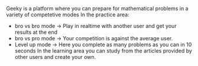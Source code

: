Geeky is a platform where you can prepare for mathematical problems in a variety of competetive modes In the practice area:

* bro vs bro mode -> Play in realtime with another user and get your results at the end
* bro vs pro mode -> Your competition is against the average user.
* Level up mode -> Here you complete as many problems as you can in 10 seconds
In the learning area you can study from the articles provided by other users and create your own.